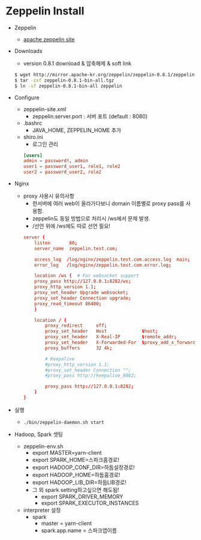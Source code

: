 # Zeppelin Install
* Zeppelin
    * [apache zeppelin site](https://zeppelin.apache.org/download.html)

* Downloads
    * version 0.8.1 download & 압축해제 & soft link
    ```bash
   $ wget http://mirror.apache-kr.org/zeppelin/zeppelin-0.8.1/zeppelin-0.8.1-bin-all.tgz
   $ tar -zxf zeppelin-0.8.1-bin-all.tgz
   $ ln -sf zeppelin-0.8.1-bin-all zeppelin
    ```
   
* Configure
    * zeppelin-site.xml
        * zeppelin.server.port : 서버 포트 (default : 8080)
    * .bashrc
        * JAVA_HOME, ZEPPELIN_HOME 추가
    * shiro.ini
        * 로그인 관리
        ```conf
        [users]
        admin = password!, admin
        user1 = password_user1, role1, role2
        user2 = password_user2, role2
        ```
        
    
* Nginx
    * proxy 사용시 유의사항
        * 한서버에 여러 web이 올라가다보니 domain 이름별로 proxy pass를 사용함.
        * zeppelin도 동일 방법으로 처리시 /ws에서 문제 발생.
        * /선언 위에 /ws에도 따로 선언 필요!
        ```conf
        server {
            listen       80;
            server_name  zeppelin.test.com;

            access_log  /log/nginx/zeppelin.test.com.access.log  main;
            error_log   /log/nginx/zeppelin.test.com.error.log;

            location /ws {  # For websocket support
            proxy_pass http://127.0.0.1:8282/ws;
            proxy_http_version 1.1;
            proxy_set_header Upgrade websocket;
            proxy_set_header Connection upgrade;
            proxy_read_timeout 86400;
            }

            location / {
                proxy_redirect     off;
                proxy_set_header   Host             $host;
                proxy_set_header   X-Real-IP        $remote_addr;
                proxy_set_header   X-Forwarded-For  $proxy_add_x_forwarded_for;
                proxy_buffers      32 4k;

                # Keepalive
                #proxy_http_version 1.1;
                #proxy_set_header Connection "";
                #proxy_pass http://keepalive_8082;

                proxy_pass http://127.0.0.1:8282;
            }
        }
        ```

* 실행
    * `./bin/zeppelin-daemon.sh start `

* Hadoop, Spark 셋팅
   * zeppelin-env.sh
       * export MASTER=yarn-client
       * export SPARK_HOME=스파크홈경로!
       * export HADOOP_CONF_DIR=하둡설정경로!
       * export HADOOP_HOME=하둡홈경로!
       * export HADOOP_LIB_DIR=하둡LIB경로!
       * 그 외 spark setting하고싶으면 해도됨!
           * export SPARK_DRIVER_MEMORY
           * export SPARK_EXECUTOR_INSTANCES
   * interpreter 설정
       * spark
           * master = yarn-client
           * spark.app.name = 스파크앱이름
